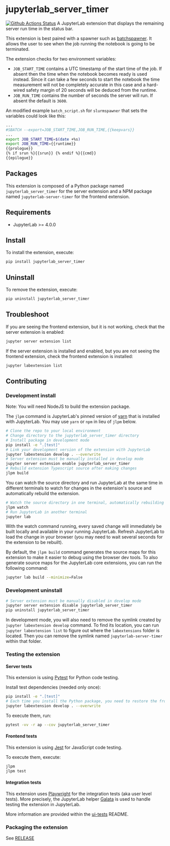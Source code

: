 # jupyterlab_server_timer

[![Github Actions Status](https://github.com/isginf/jupyterlab-server-timer/workflows/Build/badge.svg)](https://github.com/isginf/jupyterlab-server-timer/actions/workflows/build.yml)
A JupyterLab extension that displays the remaining server run time in the status bar.

This extension is best paired with a spawner such as [batchspawner](https://github.com/jupyterhub/batchspawner). It allows the user to see when the job running the notebook is going to be terminated.

The extension checks for two environment variables:

- `JOB_START_TIME` contains a UTC timestamp of the start time of the job. If absent then the time when the notebook becomes ready is used instead. Since it can take a few seconds to start the notebook the time measurement will not be completely accurate in this case and a hard-wired safety margin of 20 seconds will be deduced from the runtime.
- `JOB_RUN_TIME` contains the number of seconds the server will run. If absent the default is `3600`.

An modified example `batch_script.sh` for `slurmspawner` that sets the variables could look like this:

```bash
...
#SBATCH --export=JOB_START_TIME,JOB_RUN_TIME,{{keepvars}}
...
export JOB_START_TIME=$(date +%s)
export JOB_RUN_TIME={{runtime}}
{{prologue}}
{% if srun %}{{srun}} {% endif %}{{cmd}}
{{epilogue}}
```

## Packages

This extension is composed of a Python package named `jupyterlab_server_timer`
for the server extension and a NPM package named `jupyterlab-server-timer`
for the frontend extension.

## Requirements

- JupyterLab >= 4.0.0

## Install

To install the extension, execute:

```bash
pip install jupyterlab_server_timer
```

## Uninstall

To remove the extension, execute:

```bash
pip uninstall jupyterlab_server_timer
```

## Troubleshoot

If you are seeing the frontend extension, but it is not working, check
that the server extension is enabled:

```bash
jupyter server extension list
```

If the server extension is installed and enabled, but you are not seeing
the frontend extension, check the frontend extension is installed:

```bash
jupyter labextension list
```

## Contributing

### Development install

Note: You will need NodeJS to build the extension package.

The `jlpm` command is JupyterLab's pinned version of
[yarn](https://yarnpkg.com/) that is installed with JupyterLab. You may use
`yarn` or `npm` in lieu of `jlpm` below.

```bash
# Clone the repo to your local environment
# Change directory to the jupyterlab_server_timer directory
# Install package in development mode
pip install -e ".[test]"
# Link your development version of the extension with JupyterLab
jupyter labextension develop . --overwrite
# Server extension must be manually installed in develop mode
jupyter server extension enable jupyterlab_server_timer
# Rebuild extension Typescript source after making changes
jlpm build
```

You can watch the source directory and run JupyterLab at the same time in different terminals to watch for changes in the extension's source and automatically rebuild the extension.

```bash
# Watch the source directory in one terminal, automatically rebuilding when needed
jlpm watch
# Run JupyterLab in another terminal
jupyter lab
```

With the watch command running, every saved change will immediately be built locally and available in your running JupyterLab. Refresh JupyterLab to load the change in your browser (you may need to wait several seconds for the extension to be rebuilt).

By default, the `jlpm build` command generates the source maps for this extension to make it easier to debug using the browser dev tools. To also generate source maps for the JupyterLab core extensions, you can run the following command:

```bash
jupyter lab build --minimize=False
```

### Development uninstall

```bash
# Server extension must be manually disabled in develop mode
jupyter server extension disable jupyterlab_server_timer
pip uninstall jupyterlab_server_timer
```

In development mode, you will also need to remove the symlink created by `jupyter labextension develop`
command. To find its location, you can run `jupyter labextension list` to figure out where the `labextensions`
folder is located. Then you can remove the symlink named `jupyterlab-server-timer` within that folder.

### Testing the extension

#### Server tests

This extension is using [Pytest](https://docs.pytest.org/) for Python code testing.

Install test dependencies (needed only once):

```sh
pip install -e ".[test]"
# Each time you install the Python package, you need to restore the front-end extension link
jupyter labextension develop . --overwrite
```

To execute them, run:

```sh
pytest -vv -r ap --cov jupyterlab_server_timer
```

#### Frontend tests

This extension is using [Jest](https://jestjs.io/) for JavaScript code testing.

To execute them, execute:

```sh
jlpm
jlpm test
```

#### Integration tests

This extension uses [Playwright](https://playwright.dev/docs/intro) for the integration tests (aka user level tests).
More precisely, the JupyterLab helper [Galata](https://github.com/jupyterlab/jupyterlab/tree/master/galata) is used to handle testing the extension in JupyterLab.

More information are provided within the [ui-tests](./ui-tests/README.md) README.

### Packaging the extension

See [RELEASE](RELEASE.md)

